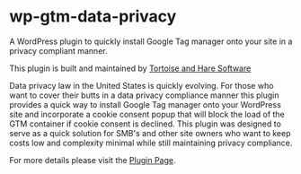 # wp-gtm-data-privacy
A WordPress plugin to quickly install Google Tag manager onto your site in a privacy compliant manner.

This plugin is built and maintained by [Tortoise and Hare Software](https://tortoiseandharesoftware.com/wp-gtm-data-privacy/)

Data privacy law in the United States is quickly evolving.  For those who want to cover their butts in a data privacy compliance manner this plugin provides a quick way to install Google Tag manager onto your WordPress site and incorporate a cookie consent popup that will block the load of the GTM container if cookie consent is declined.  This plugin was designed to serve as a quick solution for SMB's and other site owners who want to keep costs low and complexity minimal while still maintaining privacy compliance.  

For more details please visit the [Plugin Page](https://tortoiseandharesoftware.com/wp-gtm-data-privacy/).
